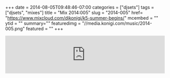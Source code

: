 +++
date = 2014-08-05T09:48:46-07:00
categories = ["djsets"]
tags = ["djsets", "mixes"]
title = "Mix 2014:005"
slug = "2014-005"
href= "https://www.mixcloud.com/djkonigi/k5-summer-begins/"
mcembed = ""
ytid = ""
summary=""
featuredimg = "//media.konigi.com/music/2014-005.png"
featured = ""
+++

<div class="mix"><div class="embed" >
<iframe width="100%" height="120" src="https://www.mixcloud.com/widget/iframe/?hide_cover=1&dark=1&feed=%2Fdjkonigi%2Fk5-summer-begins%2F" frameborder="0" ></iframe>
</div></div>
